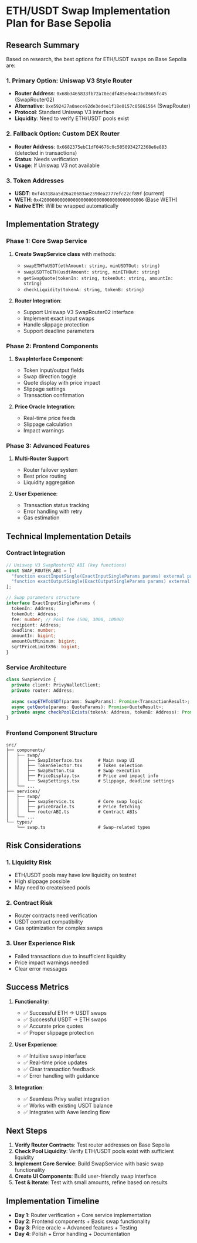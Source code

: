 # ETH/USDT Swap Implementation Plan for Base Sepolia

## Research Summary

Based on research, the best options for ETH/USDT swaps on Base Sepolia are:

### 1. **Primary Option: Uniswap V3 Style Router**
- **Router Address**: `0x68b3465833fb72a70ecdf485e0e4c7bd8665fc45` (SwapRouter02)
- **Alternative**: `0xe592427a0aece92de3edee1f18e0157c05861564` (SwapRouter)
- **Protocol**: Standard Uniswap V3 interface
- **Liquidity**: Need to verify ETH/USDT pools exist

### 2. **Fallback Option: Custom DEX Router**
- **Router Address**: `0x6682375ebC1dF04676c0c5050934272368e6e883` (detected in transactions)
- **Status**: Needs verification
- **Usage**: If Uniswap V3 not available

### 3. **Token Addresses**
- **USDT**: `0xf46318aa5d26a20683ae2390ea2777efc22cf89f` (current)
- **WETH**: `0x4200000000000000000000000000000000000006` (Base WETH)
- **Native ETH**: Will be wrapped automatically

## Implementation Strategy

### Phase 1: Core Swap Service
1. **Create SwapService class** with methods:
   - `swapETHToUSDT(ethAmount: string, minUSDTOut: string)`
   - `swapUSDTToETH(usdtAmount: string, minETHOut: string)`
   - `getSwapQuote(tokenIn: string, tokenOut: string, amountIn: string)`
   - `checkLiquidity(tokenA: string, tokenB: string)`

2. **Router Integration**:
   - Support Uniswap V3 SwapRouter02 interface
   - Implement exact input swaps
   - Handle slippage protection
   - Support deadline parameters

### Phase 2: Frontend Components
1. **SwapInterface Component**:
   - Token input/output fields
   - Swap direction toggle
   - Quote display with price impact
   - Slippage settings
   - Transaction confirmation

2. **Price Oracle Integration**:
   - Real-time price feeds
   - Slippage calculation
   - Impact warnings

### Phase 3: Advanced Features
1. **Multi-Router Support**:
   - Router failover system
   - Best price routing
   - Liquidity aggregation

2. **User Experience**:
   - Transaction status tracking
   - Error handling with retry
   - Gas estimation

## Technical Implementation Details

### Contract Integration
```typescript
// Uniswap V3 SwapRouter02 ABI (key functions)
const SWAP_ROUTER_ABI = [
  "function exactInputSingle(ExactInputSingleParams params) external payable returns (uint256)",
  "function exactOutputSingle(ExactOutputSingleParams params) external payable returns (uint256)"
];

// Swap parameters structure
interface ExactInputSingleParams {
  tokenIn: Address;
  tokenOut: Address;
  fee: number; // Pool fee (500, 3000, 10000)
  recipient: Address;
  deadline: number;
  amountIn: bigint;
  amountOutMinimum: bigint;
  sqrtPriceLimitX96: bigint;
}
```

### Service Architecture
```typescript
class SwapService {
  private client: PrivyWalletClient;
  private router: Address;
  
  async swapETHToUSDT(params: SwapParams): Promise<TransactionResult>;
  async getQuote(params: QuoteParams): Promise<QuoteResult>;
  private async checkPoolExists(tokenA: Address, tokenB: Address): Promise<boolean>;
}
```

### Frontend Component Structure
```
src/
├── components/
│   ├── swap/
│   │   ├── SwapInterface.tsx      # Main swap UI
│   │   ├── TokenSelector.tsx      # Token selection
│   │   ├── SwapButton.tsx         # Swap execution
│   │   ├── PriceDisplay.tsx       # Price and impact info
│   │   └── SwapSettings.tsx       # Slippage, deadline settings
│   └── ...
├── services/
│   ├── swap/
│   │   ├── swapService.ts         # Core swap logic
│   │   ├── priceOracle.ts         # Price fetching
│   │   └── routerABI.ts           # Contract ABIs
│   └── ...
└── types/
    └── swap.ts                    # Swap-related types
```

## Risk Considerations

### 1. **Liquidity Risk**
- ETH/USDT pools may have low liquidity on testnet
- High slippage possible
- May need to create/seed pools

### 2. **Contract Risk**
- Router contracts need verification
- USDT contract compatibility
- Gas optimization for complex swaps

### 3. **User Experience Risk**
- Failed transactions due to insufficient liquidity
- Price impact warnings needed
- Clear error messages

## Success Metrics

1. **Functionality**:
   - ✅ Successful ETH → USDT swaps
   - ✅ Successful USDT → ETH swaps
   - ✅ Accurate price quotes
   - ✅ Proper slippage protection

2. **User Experience**:
   - ✅ Intuitive swap interface
   - ✅ Real-time price updates
   - ✅ Clear transaction feedback
   - ✅ Error handling with guidance

3. **Integration**:
   - ✅ Seamless Privy wallet integration
   - ✅ Works with existing USDT balance
   - ✅ Integrates with Aave lending flow

## Next Steps

1. **Verify Router Contracts**: Test router addresses on Base Sepolia
2. **Check Pool Liquidity**: Verify ETH/USDT pools exist with sufficient liquidity
3. **Implement Core Service**: Build SwapService with basic swap functionality
4. **Create UI Components**: Build user-friendly swap interface
5. **Test & Iterate**: Test with small amounts, refine based on results

## Implementation Timeline

- **Day 1**: Router verification + Core service implementation
- **Day 2**: Frontend components + Basic swap functionality
- **Day 3**: Price oracle + Advanced features + Testing
- **Day 4**: Polish + Error handling + Documentation